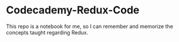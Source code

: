 # Codecademy-Redux-Code

This repo is a notebook for me, so I can remember and memorize the concepts taught regarding Redux.